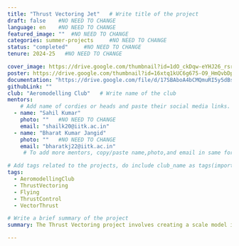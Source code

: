 ```yaml
---
title: "Thrust Vectoring Jet"   # Write title of the project
draft: false    #NO NEED TO CHANGE
language: en    #NO NEED TO CHANGE
featured_image: ""  #NO NEED TO CHANGE
categories: summer-projects     #NO NEED TO CHANGE
status: "completed"     #NO NEED TO CHANGE
tenure: 2024-25   #NO NEED TO CHANGE

cover_image: https://drive.google.com/thumbnail?id=1dO_ckDqw-eYHJ26_rsrxRoNv13qiK8Ob&sz=w1000
poster: https://drive.google.com/thumbnail?id=16xtq1kUC6g675-O9_HmQvbDpZxZlr2HS&sz=w1000
documentation: "https://drive.google.com/file/d/17SBAboA4bCMQmuRI5y5dBsEH6iNTXTGZ/view?usp=sharing"
githubLink: ""
club: "Aeromodelling Club"   # Write name of the club
mentors:
    # Add name of cordies or heads and paste their social media links.
  - name: "Sahil Kumar"
    photo: ""   #NO NEED TO CHANGE
    email: "shailk20@iitk.ac.in"
  - name: "Bharat Kumar Jangid"
    photo: ""   #NO NEED TO CHANGE
    email: "bharatkj22@iitk.ac.in"
     # To add more mentors, copy/paste name,photo,and email in same format as above.

# Add tags related to the projects, do include club_name as tags(important)
tags: 
  - AeromodellingClub
  - ThrustVectoring
  - Flying
  - ThrustControl
  - VectorThrust

# Write a brief summary of the project
summary: The Thrust Vectoring project involves creating a scale model inspired by the F-22 jet, focusing on enhancing flight maneuverability through thrust vectoring. Key specifications include a 100 cm wingspan, 145 cm fuselage length, and electronics featuring dual 40-amp ESCs, a Lipo 4S 2200mAh battery, and 4 micro servos. The model is designed to explore innovative aircraft design and improve agility in flight.

---
```

